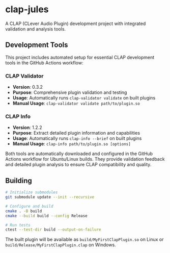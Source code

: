 # clap-jules

A CLAP (CLever Audio Plugin) development project with integrated validation and analysis tools.

## Development Tools

This project includes automated setup for essential CLAP development tools in the GitHub Actions workflow:

### CLAP Validator
- **Version**: 0.3.2
- **Purpose**: Comprehensive plugin validation and testing
- **Usage**: Automatically runs `clap-validator validate` on built plugins
- **Manual Usage**: `clap-validator validate path/to/plugin.so`

### CLAP Info
- **Version**: 1.2.2  
- **Purpose**: Extract detailed plugin information and capabilities
- **Usage**: Automatically runs `clap-info --brief` on built plugins
- **Manual Usage**: `clap-info path/to/plugin.so [options]`

Both tools are automatically downloaded and configured in the GitHub Actions workflow for Ubuntu/Linux builds. They provide validation feedback and detailed plugin analysis to ensure CLAP compatibility and quality.

## Building

```bash
# Initialize submodules
git submodule update --init --recursive

# Configure and build
cmake . -B build
cmake --build build --config Release

# Run tests
ctest --test-dir build --output-on-failure
```

The built plugin will be available as `build/MyFirstClapPlugin.so` on Linux or `build/Release/MyFirstClapPlugin.clap` on Windows.